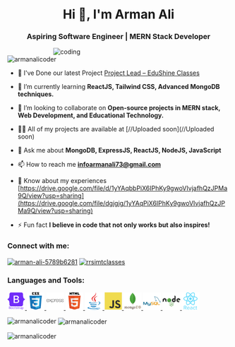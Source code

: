 <h1 align="center">Hi 👋, I'm Arman Ali</h1>
<h3 align="center">Aspiring Software Engineer | MERN Stack Developer</h3>
<img align="right" alt="coding" width = "400" src ="https://camo.githubusercontent.com/2366b34bb903c09617990fb5fff4622f3e941349e846ddb7e73df872a9d21233/68747470733a2f2f63646e2e6472696262626c652e636f6d2f75736572732f3733303730332f73637265656e73686f74732f363538313234332f6176656e746f2e676966" />


<p align="left"> <img src="https://komarev.com/ghpvc/?username=armanalicoder&label=Profile%20views&color=0e75b6&style=flat" alt="armanalicoder" /> </p>

- 🔭 I've Done our latest Project [Project Lead – EduShine Classes](https://edushineclasses.in/)

- 🌱 I’m currently learning **ReactJS, Tailwind CSS, Advanced MongoDB techniques.**

- 👯 I’m looking to collaborate on **Open-source projects in MERN stack, Web Development, and Educational Technology.**

- 👨‍💻 All of my projects are available at [//Uploaded soon](//Uploaded soon)

- 💬 Ask me about **MongoDB, ExpressJS, ReactJS, NodeJS, JavaScript**

- 📫 How to reach me **infoarmanali73@gmail.com**

- 📄 Know about my experiences [https://drive.google.com/file/d/1yYAqbbPiX6IPhKy9gwoVIvjafhQzJPMa9Q/view?usp=sharing](https://drive.google.com/file/dgjgjg/1yYAqPiX6IPhKy9gwoVIvjafhQzJPMa9Q/view?usp=sharing)

- ⚡ Fun fact **I believe in code that not only works but also inspires!**

<h3 align="left">Connect with me:</h3>
<p align="left">
<a href="https://linkedin.com/in/arman-ali-5789b6281" target="blank"><img align="center" src="https://raw.githubusercontent.com/rahuldkjain/github-profile-readme-generator/master/src/images/icons/Social/linked-in-alt.svg" alt="arman-ali-5789b6281" height="30" width="40" /></a>
<a href="https://www.youtube.com/c/rrsimtclasses" target="blank"><img align="center" src="https://raw.githubusercontent.com/rahuldkjain/github-profile-readme-generator/master/src/images/icons/Social/youtube.svg" alt="rrsimtclasses" height="30" width="40" /></a>
</p>

<h3 align="left">Languages and Tools:</h3>
<p align="left"> <a href="https://getbootstrap.com" target="_blank" rel="noreferrer"> <img src="https://raw.githubusercontent.com/devicons/devicon/master/icons/bootstrap/bootstrap-plain-wordmark.svg" alt="bootstrap" width="40" height="40"/> </a> <a href="https://www.w3schools.com/css/" target="_blank" rel="noreferrer"> <img src="https://raw.githubusercontent.com/devicons/devicon/master/icons/css3/css3-original-wordmark.svg" alt="css3" width="40" height="40"/> </a> <a href="https://expressjs.com" target="_blank" rel="noreferrer"> <img src="https://raw.githubusercontent.com/devicons/devicon/master/icons/express/express-original-wordmark.svg" alt="express" width="40" height="40"/> </a> <a href="https://www.w3.org/html/" target="_blank" rel="noreferrer"> <img src="https://raw.githubusercontent.com/devicons/devicon/master/icons/html5/html5-original-wordmark.svg" alt="html5" width="40" height="40"/> </a> <a href="https://www.java.com" target="_blank" rel="noreferrer"> <img src="https://raw.githubusercontent.com/devicons/devicon/master/icons/java/java-original.svg" alt="java" width="40" height="40"/> </a> <a href="https://developer.mozilla.org/en-US/docs/Web/JavaScript" target="_blank" rel="noreferrer"> <img src="https://raw.githubusercontent.com/devicons/devicon/master/icons/javascript/javascript-original.svg" alt="javascript" width="40" height="40"/> </a> <a href="https://www.mongodb.com/" target="_blank" rel="noreferrer"> <img src="https://raw.githubusercontent.com/devicons/devicon/master/icons/mongodb/mongodb-original-wordmark.svg" alt="mongodb" width="40" height="40"/> </a> <a href="https://www.mysql.com/" target="_blank" rel="noreferrer"> <img src="https://raw.githubusercontent.com/devicons/devicon/master/icons/mysql/mysql-original-wordmark.svg" alt="mysql" width="40" height="40"/> </a> <a href="https://nodejs.org" target="_blank" rel="noreferrer"> <img src="https://raw.githubusercontent.com/devicons/devicon/master/icons/nodejs/nodejs-original-wordmark.svg" alt="nodejs" width="40" height="40"/> </a> <a href="https://reactjs.org/" target="_blank" rel="noreferrer"> <img src="https://raw.githubusercontent.com/devicons/devicon/master/icons/react/react-original-wordmark.svg" alt="react" width="40" height="40"/> </a> </p>

<p><img align="left" src="https://github-readme-stats.vercel.app/api/top-langs?username=armanalicoder&show_icons=true&locale=en&layout=compact" alt="armanalicoder" /></p>

<p>&nbsp;<img align="center" src="https://github-readme-stats.vercel.app/api?username=armanalicoder&show_icons=true&locale=en" alt="armanalicoder" /></p>

<p><img align="center" src="https://github-readme-streak-stats.herokuapp.com/?user=armanalicoder&" alt="armanalicoder" /></p>
